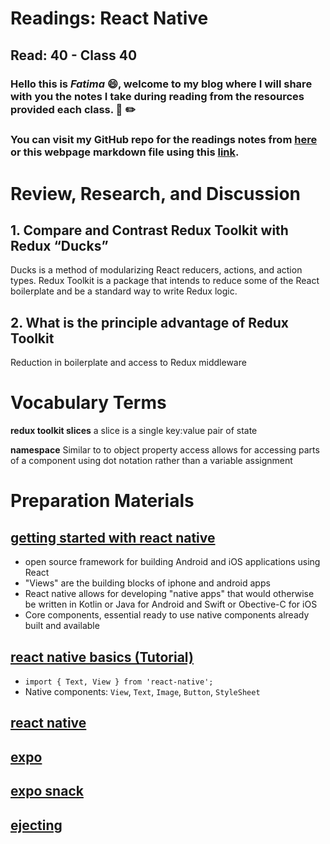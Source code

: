 # Readings: React Native
## Read: 40 - Class 40

### Hello this is ***Fatima*** :smile:, welcome to my blog where I will share with you the notes I take during reading from the resources provided each class. :closed_book: :pencil2:
### You can visit my GitHub repo for the readings notes from [here](https://github.com/fati-ma/reading-notes-401) or this webpage markdown file using this [link](https://github.com/fati-ma/reading-notes-401/blob/main/read-40.md).


# Review, Research, and Discussion

## 1. Compare and Contrast Redux Toolkit with Redux “Ducks”
Ducks is a method of modularizing React reducers, actions, and action types. Redux Toolkit is a package that intends to reduce some of the React boilerplate and be a standard way to write Redux logic.

## 2. What is the principle advantage of Redux Toolkit
Reduction in boilerplate and access to Redux middleware

# Vocabulary Terms

**redux toolkit slices** a slice is a single key:value pair of state

**namespace** Similar to to object property access allows for accessing parts of a component using dot notation rather than a variable assignment



# Preparation Materials

## [getting started with react native](https://reactnative.dev/docs/getting-started)
- open source framework for building Android and iOS applications using React
- "Views" are the building blocks of iphone and android apps
- React native allows for developing "native apps" that would otherwise be written in Kotlin or Java for Android and Swift or Obective-C for iOS
- Core components, essential ready to use native components already built and available

## [react native basics (Tutorial)](https://reactnative.dev/docs/tutorial)
- `import { Text, View } from 'react-native';`
- Native components: `View`, `Text`, `Image`, `Button`, `StyleSheet`

## [react native](https://reactnative.dev/)
## [expo](https://expo.io/)
## [expo snack](https://snack.expo.io/)
## [ejecting](https://docs.expo.io/versions/latest/expokit/eject)
